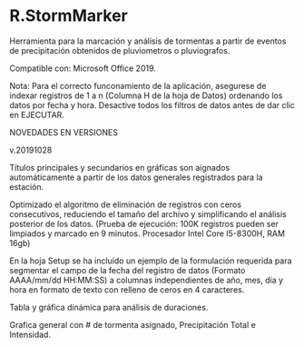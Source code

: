 # R.StormMarker
Herramienta para la marcación y análisis de tormentas a partir de eventos de precipitación obtenidos de pluviometros o pluviografos.

Compatible con: Microsoft Office 2019.

Nota: Para el correcto funconamiento de la aplicación, asegurese de indexar registros de 1 a n (Columna H de la hoja de Datos) ordenando los datos por fecha y hora. Desactive todos los filtros de datos antes de dar clic en EJECUTAR.

NOVEDADES EN VERSIONES

v.20191028

Títulos principales y secundarios en gráficas son aignados automáticamente a partir de los datos generales registrados para la estación.

Optimizado el algoritmo de eliminación de registros con ceros consecutivos, reduciendo el tamaño del archivo y simplificando el análisis posterior de los datos. (Prueba de ejecución: 100K registros pueden ser limpiados y marcado en 9 minutos. Procesador Intel Core I5-8300H, RAM 16gb)

En la hoja Setup se ha incluído un ejemplo de la formulación requerida para segmentar el campo de la fecha del registro de datos (Formato AAAA/mm/dd HH:MM:SS) a columnas independientes de año, mes, día y hora en formato de texto con relleno de ceros en 4 caracteres.

Tabla y gráfica dinámica para análisis de duraciones.

Grafica general con # de tormenta asignado, Precipitación Total e Intensidad.


